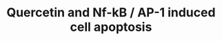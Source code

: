 ---
annotations:
- id: PW:0000009
  parent: regulatory pathway
  type: Pathway Ontology
  value: apoptotic cell death pathway
authors:
- Mkutmon
- MaintBot
- Lindarieswijk
- Eweitz
description: ''
last-edited: 2021-05-21
organisms:
- Bos taurus
redirect_from:
- /index.php/Pathway:WP3167
- /instance/WP3167
- /instance/WP3167_rr117593
revision: r117593
schema-jsonld:
- '@context': https://schema.org/
  '@id': https://wikipathways.github.io/pathways/WP3167.html
  '@type': Dataset
  creator:
    '@type': Organization
    name: WikiPathways
  description: ''
  keywords:
  - ACOX2
  - Arachidonic acid
  - BIKBA
  - COX1
  - CYP2A6
  - FOS
  - IKBKB
  - JUN
  - KEAP1
  - MAFG
  - MAFK
  - MMP1
  - NFE2L2
  - NFKB1
  - NOS1
  - PGHS-2
  - Prostaglandin D2
  - Prostaglandin E2
  - Prostaglandin F2a
  - Prostaglandin G2
  - Prostaglandin H2
  - Prostaglandin I2
  - Quercetin
  - Thromboxane A2
  - VEGFA
  license: CC0
  name: Quercetin and Nf-kB / AP-1 induced cell apoptosis
seo: CreativeWork
title: Quercetin and Nf-kB / AP-1 induced cell apoptosis
wpid: WP3167
---